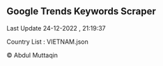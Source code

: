 

## Google Trends Keywords Scraper 
 
Last Update 24-12-2022 , 21:19:37

Country List :
VIETNAM.json



© Abdul Muttaqin 
